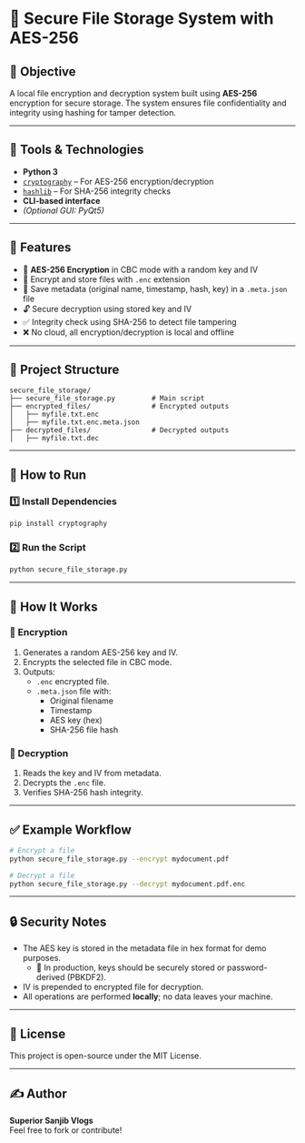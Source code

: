 
# 🔐 Secure File Storage System with AES-256

## 📌 Objective
A local file encryption and decryption system built using **AES-256** encryption for secure storage. The system ensures file confidentiality and integrity using hashing for tamper detection.

---

## 🧰 Tools & Technologies
- **Python 3**
- [`cryptography`](https://cryptography.io/) – For AES-256 encryption/decryption
- [`hashlib`](https://docs.python.org/3/library/hashlib.html) – For SHA-256 integrity checks
- **CLI-based interface**
- *(Optional GUI: PyQt5)*

---

## 🧭 Features
- 🔐 **AES-256 Encryption** in CBC mode with a random key and IV
- 📁 Encrypt and store files with `.enc` extension
- 📝 Save metadata (original name, timestamp, hash, key) in a `.meta.json` file
- 🔓 Secure decryption using stored key and IV
- ✅ Integrity check using SHA-256 to detect file tampering
- ❌ No cloud, all encryption/decryption is local and offline

---

## 📂 Project Structure
```
secure_file_storage/
├── secure_file_storage.py         # Main script
├── encrypted_files/               # Encrypted outputs
│   ├── myfile.txt.enc
│   ├── myfile.txt.enc.meta.json
├── decrypted_files/               # Decrypted outputs
│   ├── myfile.txt.dec
```

---

## 🚀 How to Run

### 1️⃣ Install Dependencies
```bash
pip install cryptography
```

### 2️⃣ Run the Script
```bash
python secure_file_storage.py
```

---

## 🔐 How It Works

### 🔸 Encryption
1. Generates a random AES-256 key and IV.
2. Encrypts the selected file in CBC mode.
3. Outputs:
   - `.enc` encrypted file.
   - `.meta.json` file with:
     - Original filename
     - Timestamp
     - AES key (hex)
     - SHA-256 file hash

### 🔸 Decryption
1. Reads the key and IV from metadata.
2. Decrypts the `.enc` file.
3. Verifies SHA-256 hash integrity.

---

## ✅ Example Workflow
```bash
# Encrypt a file
python secure_file_storage.py --encrypt mydocument.pdf

# Decrypt a file
python secure_file_storage.py --decrypt mydocument.pdf.enc
```

---

## 🔒 Security Notes
- The AES key is stored in the metadata file in hex format for demo purposes.
  - 🔑 In production, keys should be securely stored or password-derived (PBKDF2).
- IV is prepended to encrypted file for decryption.
- All operations are performed **locally**; no data leaves your machine.

---

## 📜 License
This project is open-source under the MIT License.

---

## ✍️ Author
**Superior Sanjib Vlogs**  
Feel free to fork or contribute!
